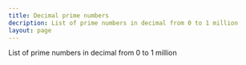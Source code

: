 ```yaml
---
title: Decimal prime numbers
decription: List of prime numbers in decimal from 0 to 1 million
layout: page
---
```


List of prime numbers in decimal from 0 to 1 million

<style>
  @import url('https://fonts.googleapis.com/css2?family=Roboto+Mono:wght@100&display=swap');
</style>

<p style="font-family:monospace">
  <script>
    (function(n){
    var primes=[2];
      for (var i=2;primes.length<n;i++){
        var prime=true;
        var rootI=Math.sqrt(i)+1;
        for (var j=2;j<rootI;j++){
            if (i%j==0) {prime=false;break;}
        };
        if (prime) primes.push(i);
        if (i >= 1000000) { break; };
      }
      document.write(primes.join('<br>\n'));
    })(100000)
  </script>
</p>